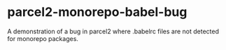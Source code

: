 # parcel2-monorepo-babel-bug
A demonstration of a bug in parcel2 where .babelrc files are not detected for monorepo packages.
